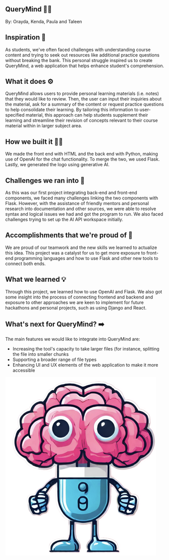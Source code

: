 ## QueryMind 🤖🧠
By: Orayda, Kenda, Paula and Taleen

## Inspiration 🤔
As students, we've often faced challenges with understanding course content and trying to seek out resources like additional practice questions without breaking the bank. This personal struggle inspired us to create QueryMind, a web application that helps enhance student's comprehension. 

## What it does ⚙️
QueryMind allows users to provide personal learning materials (i.e. notes) that they would like to review. Then, the user can input their inquiries about the material, ask for a summary of the content or request practice questions to help consolidate their learning. By tailoring this information to user-specified material, this approach can help students supplement their learning and streamline their revision of concepts relevant to their course material within in larger subject area. 

## How we built it 🐱‍💻
We made the front end with HTML and the back end with Python, making use of OpenAI for the chat functionality. To merge the two, we used Flask. Lastly, we generated the logo using generative AI.

## Challenges we ran into 😤
As this was our first project integrating back-end and front-end components, we faced many challenges linking the two components with Flask. However, with the assistance of friendly mentors and personal research into documentation and other sources, we were able to resolve syntax and logical issues we had and got the program to run. We also faced challenges trying to set up the AI API workspace initially.

## Accomplishments that we're proud of 🥹
We are proud of our teamwork and the new skills we learned to actualize this idea. This project was a catalyst for us to get more exposure to front-end programming languages and how to use Flask and other new tools to connect both ends.

## What we learned 💡
Through this project, we learned how to use OpenAI and Flask. We also got some insight into the process of connecting frontend and backend and exposure to other approaches we are keen to implement for future hackathons and personal projects, such as using Django and React. 

## What's next for QueryMind? ➡️
The main features we would like to integrate into QueryMind are:
* Increasing the tool's capacity to take larger files (for instance, splitting the file into smaller chunks
* Supporting a broader range of file types
* Enhancing UI and UX elements of the web application to make it more accessible

![Image 1](static/brain.png)
